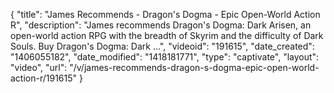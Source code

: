 {
    "title": "James Recommends - Dragon's Dogma - Epic Open-World Action R",
    "description": "James recommends Dragon's Dogma: Dark Arisen, an open-world action RPG with the breadth of Skyrim and the difficulty of Dark Souls. Buy Dragon's Dogma: Dark ...",
    "videoid": "191615",
    "date_created": "1406055182",
    "date_modified": "1418181771",
    "type": "captivate",
    "layout": "video",
    "url": "\/v\/james-recommends-dragon-s-dogma-epic-open-world-action-r\/191615"
}